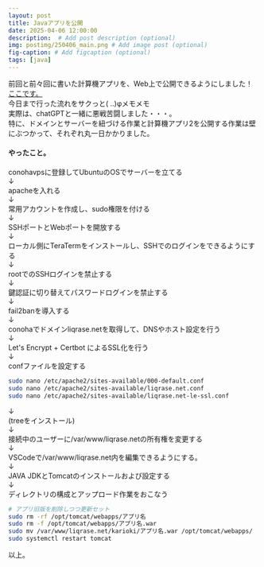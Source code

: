 ```yaml
---
layout: post
title: Javaアプリを公開
date: 2025-04-06 12:00:00
description:  # Add post description (optional)
img: postimg/250406_main.png # Add image post (optional)
fig-caption: # Add figcaption (optional)
tags: [java]
---
```

前回と前々回に書いた計算機アプリを、Web上で公開できるようにしました！<br>
[ここです。](https://www.liqrase.net/appra.html)<br>
今日まで行った流れをサクっと( ..)φメモメモ<br>
実際は、chatGPTと一緒に悪戦苦闘しました・・・。<br>
特に、ドメインとサーバーを紐づける作業と計算機アプリ2を公開する作業は壁にぶつかって、それぞれ丸一日かかりました。

#### やったこと。
conohavpsに登録してUbuntuのOSでサーバーを立てる<br>
↓<br>
apacheを入れる<br>
↓<br>
常用アカウントを作成し、sudo権限を付ける<br>
↓<br>
SSHポートとWebポートを開放する<br>
↓<br>
ローカル側にTeraTermをインストールし、SSHでのログインをできるようにする<br>
↓<br>
rootでのSSHログインを禁止する<br>
↓<br>
鍵認証に切り替えてパスワードログインを禁止する<br>
↓<br>
fail2banを導入する<br>
↓<br>
conohaでドメインliqrase.netを取得して、DNSやホスト設定を行う<br>
↓<br>
Let's Encrypt + Certbot によるSSL化を行う<br>
↓<br>
confファイルを設定する<br>
```bash
sudo nano /etc/apache2/sites-available/000-default.conf
sudo nano /etc/apache2/sites-available/liqrase.net.conf
sudo nano /etc/apache2/sites-available/liqrase.net-le-ssl.conf
```

↓<br>
(treeをインストール)<br>
↓<br>
接続中のユーザーに/var/www/liqrase.netの所有権を変更する<br>
↓<br>
VSCodeで/var/www/liqrase.net内を編集できるようにする。<br>
↓<br>
JAVA JDKとTomcatのインストールおよび設定する<br>
↓<br>
ディレクトリの構成とアップロード作業をおこなう

```bash
# アプリ旧版を削除しつつ更新セット
sudo rm -rf /opt/tomcat/webapps/アプリ名
sudo rm -f /opt/tomcat/webapps/アプリ名.war
sudo mv /var/www/liqrase.net/karioki/アプリ名.war /opt/tomcat/webapps/
sudo systemctl restart tomcat
```

以上。